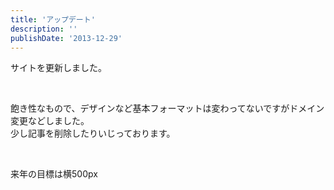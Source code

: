 ```yaml
---
title: 'アップデート'
description: ''
publishDate: '2013-12-29'
---
```


<p>サイトを更新しました。</p>
<p>&nbsp;</p>
<p>飽き性なもので、デザインなど基本フォーマットは変わってないですがドメイン変更などしました。<br>
少し記事を削除したりいじっております。</p>
<p>&nbsp;</p>
<p>来年の目標は横500px</p>

